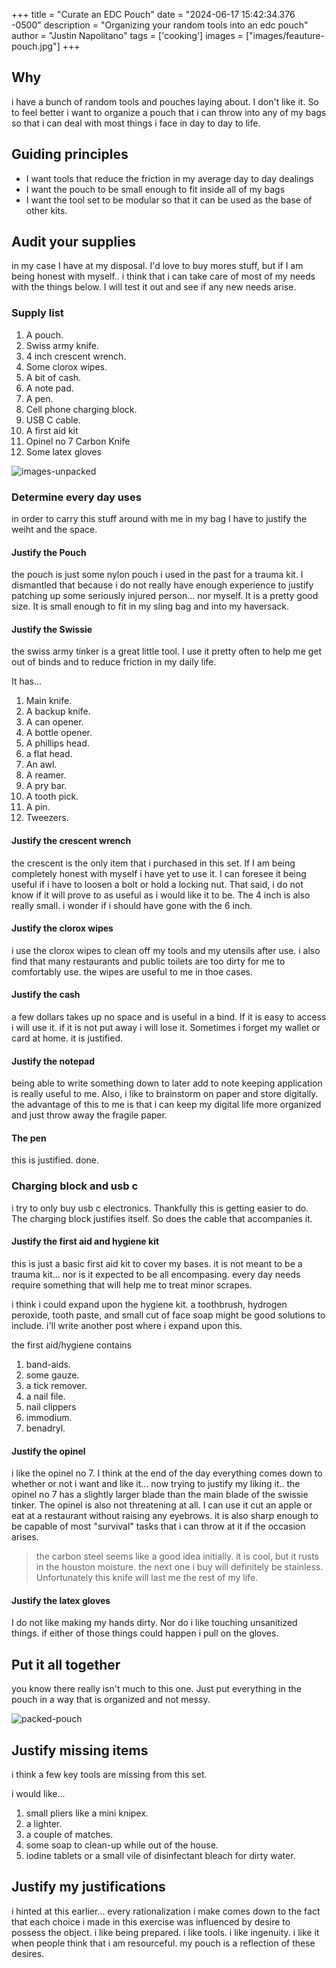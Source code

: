 +++
title =  "Curate an EDC Pouch"
date = "2024-06-17 15:42:34.376 -0500" 
description = "Organizing your random tools into an edc pouch"
author = "Justin Napolitano"
tags = ['cooking']
images = ["images/feauture-pouch.jpg"]
+++


## Why

i have a bunch of random tools and pouches laying about. I don't like it. So to feel better i want to organize a pouch that i can throw into any of my bags so that i can deal with most things i face in day to day to life.

## Guiding principles

* I want tools that reduce the friction in my average day to day dealings
* I want the pouch to be small enough to fit inside all of my bags
* I want the tool set to be modular so that it can be used as the base of other kits. 

## Audit your supplies

in my case I have at my disposal. I'd love to buy mores stuff, but if I am being honest with myself.. i think that i can take care of most of my needs with the things below. I will test it out and see if any new needs arise.

### Supply list

1. A pouch.
2. Swiss army knife.
3. 4 inch crescent wrench.
4. Some clorox wipes.
5. A bit of cash.
6. A note pad.
7. A pen.
8. Cell phone charging block.
9. USB C cable.
10. A first aid kit
11. Opinel no 7 Carbon Knife
12. Some latex gloves



![images-unpacked](./images/top-packed-vertical.jpg)

### Determine every day uses

in order to carry this stuff around with me in my bag I have to justify the weiht and the space.  

#### Justify the Pouch

the pouch is just some nylon pouch i used in the past for a trauma kit. I dismantled that because i do not really have enough experience to justify patching up some seriously injured person... nor myself.  It is a pretty good size. It is small enough to fit in my sling bag and into my haversack.

#### Justify the Swissie

the swiss army tinker is a great little tool. I use it pretty often to help me get out of binds and to reduce friction in my daily life.  

It has...

1. Main knife.
2. A backup knife.
3. A can opener.
4. A bottle opener.
5. A phillips head.
6. a flat head.
7. An awl.
8. A reamer. 
9. A pry bar.
10. A tooth pick.
11. A pin.
12. Tweezers.

#### Justify the crescent wrench

the crescent is the only item that i purchased in this set. If I am being completely honest with myself i have yet to use it. I can foresee it being useful if i have to loosen a bolt or hold a locking nut.  That said, i do not know if it will prove to as useful as i would like it to be. The 4 inch is also really small. i wonder if i should have gone with the 6 inch. 

#### Justify the clorox wipes

i use the clorox wipes to clean off my tools and my utensils after use. i also find that many restaurants and public toilets are too dirty for me to comfortably use. the wipes are useful to me in thoe cases. 


#### Justify the cash

a few dollars takes up no space and is useful in a bind. If it is easy to access i will use it. if it is not put away i will lose it.  Sometimes i forget my wallet or card at home. it is justified. 


#### Justify the notepad

being able to write something down to later add to note keeping application is really useful to me. Also, i like to brainstorm on paper and store digitally.  the advantage of this to me is that i can keep my digital life more organized and just throw away the fragile paper.  

#### The pen

this is justified. done. 

### Charging block and usb c

i try to only buy usb c electronics. Thankfully this is getting easier to do.  The charging block justifies itself. So does the cable that accompanies it. 

#### Justify the first aid and hygiene kit

this is just a basic first aid kit to cover my bases. it is not meant to be a trauma kit... nor is it expected to be all encompasing.  every day needs require something that will help me to treat minor scrapes.

i think i could expand upon the hygiene kit. a toothbrush, hydrogen peroxide, tooth paste, and small cut of face soap might be good solutions to include. i'll write another post where i expand upon this.  

the first aid/hygiene contains

1. band-aids.
2. some gauze.
3. a tick remover.
4. a nail file.
5. nail clippers
6. immodium.
7. benadryl.

#### Justify the opinel

i like the opinel no 7. I think at the end of the day everything comes down to whether or not i want and like it... now trying to justify my liking it.. the opinel no 7 has a slightly larger blade than the main blade of the swissie tinker.  The opinel is also not threatening at all. I can use it cut an apple or eat at a restaurant without raising any eyebrows. it is also sharp enough to be capable of most "survival" tasks that i can throw at it if the occasion arises. 


> the carbon steel seems like a good idea initially. it is cool, but it rusts in the houston moisture. the next one i buy will definitely be stainless. Unfortunately this knife will last me the rest of my life.

#### Justify the latex gloves

I do not like making my hands dirty.  Nor do i like touching unsanitized things.  if either of those things could happen i pull on the gloves. 

## Put it all together

you know there really isn't much to this one. Just put everything in the pouch in a way that is organized and not messy. 

![packed-pouch](./images/top-packed-side.jpg)


## Justify missing items

i think a few key tools are missing from this set.  

i would like...

1. small pliers like a mini knipex.
2. a lighter.
3. a couple of matches.
4. some soap to clean-up while out of the house.
5. iodine tablets or a small vile of disinfectant bleach for dirty water.

## Justify my justifications

i hinted at this earlier... every rationalization i make comes down to the fact that each choice i made in this exercise was influenced by desire to possess the object.  i like being prepared. i like tools. i like ingenuity. i like it when people think that i am resourceful. my pouch is a reflection of these desires.
